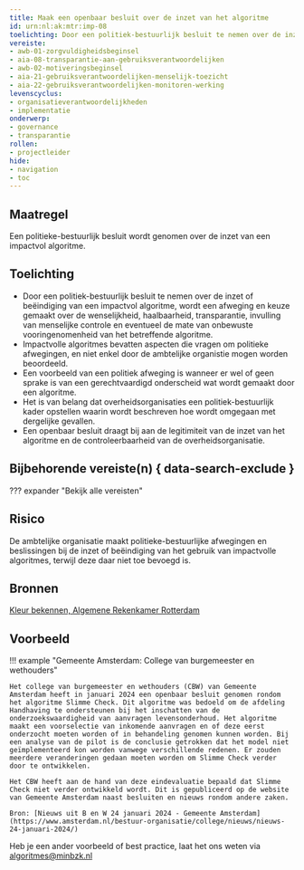 ```yaml
---
title: Maak een openbaar besluit over de inzet van het algoritme
id: urn:nl:ak:mtr:imp-08
toelichting: Door een politiek-bestuurlijk besluit te nemen over de inzet van een impactvol algoritme, wordt een afweging en keuze gemaakt over de wenselijkheid, haalbaarheid, transparantie en eventueel de mate van onbewuste vooringenomheid van het betreffende algoritme. Een openbaar besluit draagt ook bij aan de controleerbaarheid van een overheidsorganisatie. 
vereiste:
- awb-01-zorgvuldigheidsbeginsel
- aia-08-transparantie-aan-gebruiksverantwoordelijken
- awb-02-motiveringsbeginsel
- aia-21-gebruiksverantwoordelijken-menselijk-toezicht
- aia-22-gebruiksverantwoordelijken-monitoren-werking
levenscyclus:
- organisatieverantwoordelijkheden
- implementatie
onderwerp:
- governance
- transparantie
rollen:
- projectleider
hide:
- navigation
- toc
---
```


<!-- tags -->

## Maatregel
Een politieke-bestuurlijk besluit wordt genomen over de inzet van een impactvol algoritme. 

## Toelichting
- Door een politiek-bestuurlijk besluit te nemen over de inzet of beëindiging van een impactvol algoritme, wordt een afweging en keuze gemaakt over de wenselijkheid, haalbaarheid, transparantie, invulling van menselijke controle en eventueel de mate van onbewuste vooringenomenheid van het betreffende algoritme.
- Impactvolle algoritmes bevatten aspecten die vragen om politieke afwegingen, en niet enkel door de ambtelijke organistie mogen worden beoordeeld.
- Een voorbeeld van een politiek afweging is wanneer er wel of geen sprake is van een gerechtvaardigd onderscheid wat wordt gemaakt door een algoritme. 
- Het is van belang dat overheidsorganisaties een politiek-bestuurlijk kader opstellen waarin wordt beschreven hoe wordt omgegaan met dergelijke gevallen. 
- Een openbaar besluit draagt bij aan de legitimiteit van de inzet van het algoritme en de controleerbaarheid van de overheidsorganisatie. 
    
## Bijbehorende vereiste(n) { data-search-exclude }
??? expander "Bekijk alle vereisten"
    <!-- list_vereisten_on_maatregelen_page -->

## Risico
De ambtelijke organisatie maakt politieke-bestuurlijke afwegingen en beslissingen bij de inzet of beëindiging van het gebruik van impactvolle algoritmes, terwijl deze daar niet toe bevoegd is.

## Bronnen

[Kleur bekennen, Algemene Rekenkamer Rotterdam](https://rekenkamer.rotterdam.nl/wp-content/uploads/2024/05/RO2205-kleur-bekennen-vervolgonderzoek-algoritmes-rekenkamer-rotterdam.pdf)

## Voorbeeld

!!! example "Gemeente Amsterdam: College van burgemeester en wethouders"
 
	Het college van burgemeester en wethouders (CBW) van Gemeente Amsterdam heeft in januari 2024 een openbaar besluit genomen rondom het algoritme Slimme Check. Dit algoritme was bedoeld om de afdeling Handhaving te ondersteunen bij het inschatten van de onderzoekswaardigheid van aanvragen levensonderhoud. Het algoritme maakt een voorselectie van inkomende aanvragen en of deze eerst onderzocht moeten worden of in behandeling genomen kunnen worden. Bij een analyse van de pilot is de conclusie getrokken dat het model niet geïmplementeerd kon worden vanwege verschillende redenen. Er zouden meerdere veranderingen gedaan moeten worden om Slimme Check verder door te ontwikkelen.

    Het CBW heeft aan de hand van deze eindevaluatie bepaald dat Slimme Check niet verder ontwikkeld wordt. Dit is gepubliceerd op de website van Gemeente Amsterdam naast besluiten en nieuws rondom andere zaken.
    
	Bron: [Nieuws uit B en W 24 januari 2024 - Gemeente Amsterdam](https://www.amsterdam.nl/bestuur-organisatie/college/nieuws/nieuws-24-januari-2024/)

Heb je een ander voorbeeld of best practice, laat het ons weten via [algoritmes@minbzk.nl](mailto:algoritmes@minbzk.nl)

